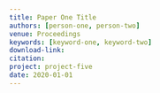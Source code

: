 ```yaml
---
title: Paper One Title
authors: [person-one, person-two]
venue: Proceedings
keywords: [keyword-one, keyword-two]
download-link: 
citation:
project: project-five
date: 2020-01-01
---
```

